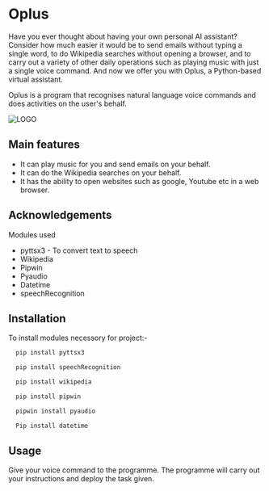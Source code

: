 # Oplus

Have you ever thought about having your own personal AI assistant? Consider how much easier it would be to send emails without typing a single word, to do Wikipedia searches without opening a browser, and to carry out a variety of other daily operations such as playing music with just a single voice command. And now we offer you with Oplus, a Python-based virtual assistant.



Oplus is a program that recognises natural language voice commands and does activities on the user's behalf.


![LOGO](https://drive.google.com/file/d/1Ba3sL7vVwn2g0ZiPojbYoyBz3J4-ueFt/view?usp=drivesdk.png)

## Main features
- It can play music for you and send emails on your behalf.
- It can do the Wikipedia searches on your behalf.
- It has the ability to open websites such as google, Youtube etc in a web browser.  

## Acknowledgements
Modules used 
 - pyttsx3 - To convert text to speech
 - Wikipedia
 - Pipwin
 - Pyaudio
 - Datetime
  - speechRecognition


## Installation

To install modules necessory for project:-

```bash
  pip install pyttsx3
```
```bash
  pip install speechRecognition
```
```bash
  pip install wikipedia
```
```bash
  pip install pipwin
```
```bash
  pipwin install pyaudio
```
```bash
  Pip install datetime
```
## Usage
 Give your voice command to the programme. The programme will carry out your instructions and deploy the task given.

